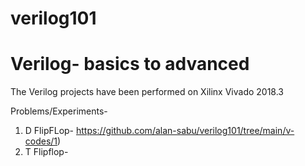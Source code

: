 # verilog101
# Verilog- basics to advanced

The Verilog projects have been performed on Xilinx Vivado 2018.3

Problems/Experiments-
1) D FlipFLop- https://github.com/alan-sabu/verilog101/tree/main/v-codes/1)
2) T Flipflop- 
